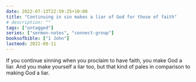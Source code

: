 ```yaml
---
date: 2022-07-13T22:59:25+10:00
title: "Continuing in sin makes a liar of God for those of faith"
# description: ""
tags: ["untagged"]
series: ["sermon-notes", "connect-group"]
booksofbible: ["1 John"]
lastmod: 2022-08-11
---
```


If you continue sinning when you proclaim to have faith, you make God a liar. And you make yourself a liar too, but that kind of pales in comparison to making God a liar.
